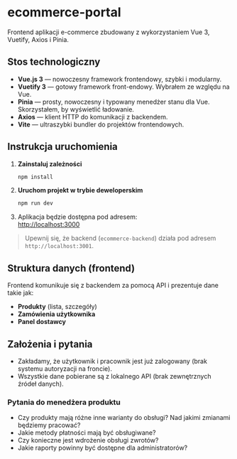 # ecommerce-portal

Frontend aplikacji e-commerce zbudowany z wykorzystaniem Vue 3, Vuetify, Axios i Pinia.

## Stos technologiczny

- **Vue.js 3** — nowoczesny framework frontendowy, szybki i modularny.
- **Vuetify 3** — gotowy framework front-endowy. Wybrałem ze względu na Vue.
- **Pinia** — prosty, nowoczesny i typowany menedżer stanu dla Vue. Skorzystałem, by wyświetlić ładowanie.
- **Axios** — klient HTTP do komunikacji z backendem.
- **Vite** — ultraszybki bundler do projektów frontendowych.

## Instrukcja uruchomienia

1. **Zainstaluj zależności**  
   ```bash
   npm install
   ```

2. **Uruchom projekt w trybie deweloperskim**  
   ```bash
   npm run dev
   ```

3. Aplikacja będzie dostępna pod adresem:  
   [http://localhost:3000](http://localhost:3000)

> Upewnij się, że backend (`ecommerce-backend`) działa pod adresem `http://localhost:3001`.

## Struktura danych (frontend)

Frontend komunikuje się z backendem za pomocą API i prezentuje dane takie jak:

- **Produkty** (lista, szczegóły)
- **Zamówienia użytkownika**
- **Panel dostawcy**

## Założenia i pytania

- Zakładamy, że użytkownik i pracownik jest już zalogowany (brak systemu autoryzacji na froncie).
- Wszystkie dane pobierane są z lokalnego API (brak zewnętrznych źródeł danych).

### Pytania do menedżera produktu

- Czy produkty mają różne inne warianty do obsługi? Nad jakimi zmianami będziemy pracować?
- Jakie metody płatności mają być obsługiwane?
- Czy konieczne jest wdrożenie obsługi zwrotów?
- Jakie raporty powinny być dostępne dla administratorów?
